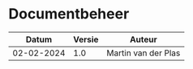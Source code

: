 # Documentbeheer

| Datum      | Versie | Auteur            |
|------------|--------|-------------------|
| 02-02-2024 | 1.0    |Martin van der Plas|
